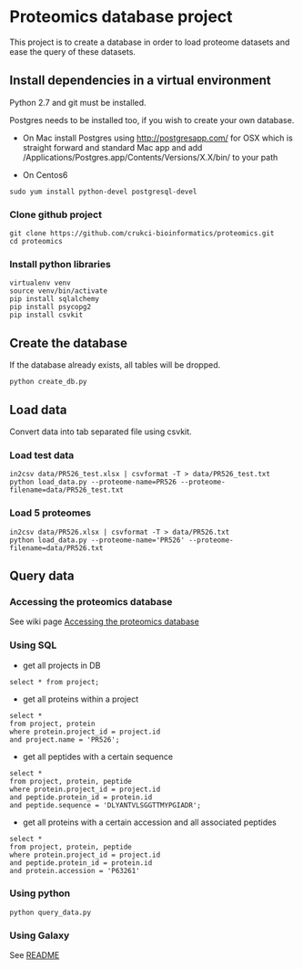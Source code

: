 # Proteomics database project

This project is to create a database in order to load proteome datasets and ease the query of these datasets.


## Install dependencies in a virtual environment

Python 2.7 and git must be installed.

Postgres needs to be installed too, if you wish to create your own database.

* On Mac install Postgres using http://postgresapp.com/ for OSX which is straight forward and standard Mac app and add /Applications/Postgres.app/Contents/Versions/X.X/bin/ to your path

* On Centos6

```
sudo yum install python-devel postgresql-devel
```

### Clone github project

```
git clone https://github.com/crukci-bioinformatics/proteomics.git
cd proteomics
```

### Install python libraries

```
virtualenv venv
source venv/bin/activate
pip install sqlalchemy
pip install psycopg2
pip install csvkit
```

## Create the database

If the database already exists, all tables will be dropped.

```
python create_db.py
```

## Load data

Convert data into tab separated file using csvkit.

### Load test data

```
in2csv data/PR526_test.xlsx | csvformat -T > data/PR526_test.txt
python load_data.py --proteome-name=PR526 --proteome-filename=data/PR526_test.txt
```

### Load 5 proteomes

```
in2csv data/PR526.xlsx | csvformat -T > data/PR526.txt
python load_data.py --proteome-name='PR526' --proteome-filename=data/PR526.txt
```

## Query data

### Accessing the proteomics database

See wiki page [Accessing the proteomics database](https://github.com/crukci-bioinformatics/proteomics/wiki#accessing-the-proteomics-database)

### Using SQL

* get all projects in DB
```
select * from project;
```
* get all proteins within a project
```
select *
from project, protein
where protein.project_id = project.id
and project.name = 'PR526';
```
* get all peptides with a certain sequence
```
select *
from project, protein, peptide
where protein.project_id = project.id
and peptide.protein_id = protein.id
and peptide.sequence = 'DLYANTVLSGGTTMYPGIADR';
```
* get all proteins with a certain accession and all associated peptides
```
select *
from project, protein, peptide
where protein.project_id = project.id
and peptide.protein_id = protein.id
and protein.accession = 'P63261'
```

### Using python

```
python query_data.py
```

### Using Galaxy

See [README](galaxy_proteomics/README.md)
